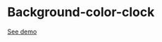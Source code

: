 # Background-color-clock
<a href="https://matutamiller.github.io/Background-color-clock/">See demo</a>
